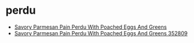 # perdu

 * [Savory Parmesan Pain Perdu With Poached Eggs And Greens](../../index/s/savory-parmesan-pain-perdu-with-poached-eggs-and-greens-352809.json)
 * [Savory Parmesan Pain Perdu With Poached Eggs And Greens 352809](../../index/s/savory-parmesan-pain-perdu-with-poached-eggs-and-greens-352809.json)
